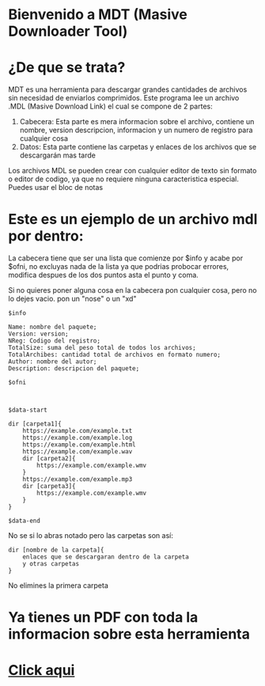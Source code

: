 # Bienvenido a MDT (Masive Downloader Tool)

# ¿De que se trata?

MDT es una herramienta para descargar grandes cantidades de archivos sin necesidad de enviarlos comprimidos.
Este programa lee un archivo .MDL (Masive Download Link) el cual se compone de 2 partes:

1. Cabecera:
   Esta parte es mera informacion sobre el archivo, contiene un nombre, version descripcion, informacion y un numero de registro para cualquier cosa
2. Datos:
   Esta parte contiene las carpetas y enlaces de los archivos que se descargarán mas tarde

Los archivos MDL se pueden crear con cualquier editor de texto sin formato o editor de codigo, ya que no requiere ninguna caracteristica especial. Puedes usar el bloc de notas

# Este es un ejemplo de un archivo mdl por dentro:

La cabecera tiene que ser una lista que comienze por $info y acabe por $ofni, no excluyas nada de la lista ya que podrias probocar errores, modifica despues de los dos puntos asta el punto y coma.

Si no quieres poner alguna cosa en la cabecera pon cualquier cosa, pero no lo dejes vacio. pon un "nose" o un "xd"

	$info

	Name: nombre del paquete;
	Version: version;
	NReg: Codigo del registro;
	TotalSize: suma del peso total de todos los archivos;
	TotalArchibes: cantidad total de archivos en formato numero;
	Author: nombre del autor;
	Description: descripcion del paquete;

	$ofni



	$data-start

	dir [carpeta1]{
		https://example.com/example.txt
		https://example.com/example.log
		https://example.com/example.html
		https://example.com/example.wav
		dir [carpeta2]{
			https://example.com/example.wmv
		}
		https://example.com/example.mp3
		dir [carpeta3]{
			https://example.com/example.wmv
		}
	}

	$data-end



No se si lo abras notado pero las carpetas son así:

	dir [nombre de la carpeta]{
		enlaces que se descargaran dentro de la carpeta
        y otras carpetas
	}

No elimines la primera carpeta

# Ya tienes un PDF con toda la informacion sobre esta herramienta

# [Click aqui](Masive-Downloader-Tool.pdf)



